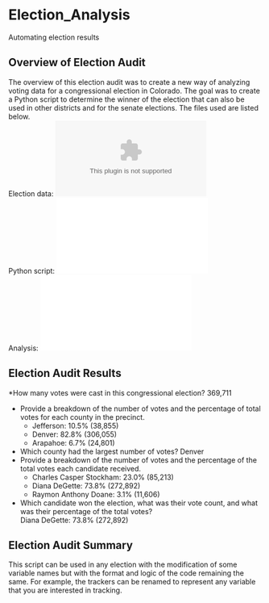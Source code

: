 # Election_Analysis
Automating election results
## Overview of Election Audit
The overview of this election audit was to create a new way of analyzing voting data for a congressional election in Colorado. The goal was to create a Python script to determine the winner of the election that can also be used in other districts and for the senate elections. The files used are listed below.  
Election data: ![election_results](Resources/election_results.csv)  
Python script: ![PyPoll.py](Challenge/PyPoll_Challenge.py)  
Analysis: ![election_analysis](Analysis/election_analysis.txt)  
## Election Audit Results
*How many votes were cast in this congressional election? 369,711  
* Provide a breakdown of the number of votes and the percentage of total votes for each county in the precinct.  
  * Jefferson: 10.5% (38,855)  
  * Denver: 82.8% (306,055)  
  * Arapahoe: 6.7% (24,801) 
* Which county had the largest number of votes? Denver  
* Provide a breakdown of the number of votes and the percentage of the total votes each candidate received.  
  * Charles Casper Stockham: 23.0% (85,213)  
  * Diana DeGette: 73.8% (272,892)  
  * Raymon Anthony Doane: 3.1% (11,606)  
* Which candidate won the election, what was their vote count, and what was their percentage of the total votes?  
Diana DeGette: 73.8% (272,892)  
## Election Audit Summary
This script can be used in any election with the modification of some variable names but with the format and logic of the code remaining the same. For example, the trackers can be renamed to represent any variable that you are interested in tracking. 
